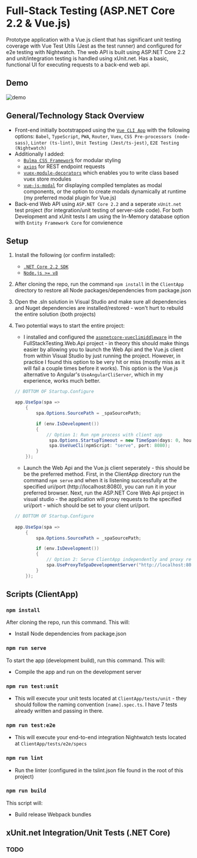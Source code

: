 # Full-Stack Testing (ASP.NET Core 2.2 & Vue.js)
Prototype application with a Vue.js client that has significant unit testing coverage with Vue Test Utils (Jest as the test runner) and configured for e2e testing with Nightwatch. The web API is built using ASP.NET Core 2.2 and unit/integration testing is handled using xUnit.net. Has a basic, functional UI for executing requests to a back-end web api.

## Demo

![demo](https://j.gifs.com/vllpXr.gif)

## General/Technology Stack Overview

- Front-end initially bootstrapped using the [`Vue CLI App`](https://cli.vuejs.org) with the following options: ```Babel```, ```TypeScript```, ```PWA```, ```Router```, ```Vuex```, ```CSS Pre-processors (node-sass)```, ```Linter (ts-lint)```, ```Unit Testing (Jest/ts-jest)```, ```E2E Testing (Nightwatch)```
- Additionally I added: 
	- [`Bulma CSS Framework`](https://bulma.io/) for modular styling 
	- [`axios`](https://github.com/axios/axios) for REST endpoint requests
	- [`vuex-module-decorators`](https://github.com/championswimmer/vuex-module-decorators) which enables you to write class based vuex store modules
	- [`vue-js-modal`](https://github.com/euvl/vue-js-modal) for displaying compiled templates as modal components, or the option to create modals dynamically at runtime (my preferred modal plugin for Vue.js)
- Back-end Web API using ```ASP.NET Core 2.2``` and a seperate ```xUnit.net``` test project (for integration/unit testing of server-side code). For both Development and xUnit tests I am using the In-Memory database option with ```Entity Framework Core``` for convienence

## Setup
1. Install the following (or confirm installed):
   - [`.NET Core 2.2 SDK`](https://dotnet.microsoft.com/download/dotnet-core/2.2)
   - [`Node.js >= v8`](https://nodejs.org/en/download/)
2. After cloning the repo, run the command ```npm install``` in the ```ClientApp``` directory to restore all Node packages/dependencies from package.json
3. Open the .sln solution in Visual Studio and make sure all dependencies and Nuget dependencies are installed/restored - won't hurt to rebuild the entire solution (both projects)
4. Two potential ways to start the entire project:
	- I installed and configured the [`aspnetcore-vueclimiddleware`](https://github.com/EEParker/aspnetcore-vueclimiddleware) in the FullStackTesting.Web.Api project - in theory this should make things easier by allowing you to launch the Web Api and the Vue.js client from within Visual Studio by just running the project. However, in practice I found this option to be very hit or miss (mostly miss as it will fail a couple times before it works). This option is the Vue.js alternative to Angular's ```UseAngularCliServer```, which in my experience, works much better.
	
	```csharp
	// BOTTOM OF Startup.Configure
	
	app.UseSpa(spa =>
        {
            spa.Options.SourcePath = _spaSourcePath;

            if (env.IsDevelopment())
            {
                // Option 1: Run npm process with client app
                 spa.Options.StartupTimeout = new TimeSpan(days: 0, hours: 0, minutes: 1, seconds: 30);
                 spa.UseVueCli(npmScript: "serve", port: 8080);
            }
        });
	```
	
	- Launch the Web Api and the Vue.js client seperately - this should be be the preferred method. First, in the ClientApp directory run the command ```npm serve``` and when it is listening successfully at the specified uri/port (http://localhost:8080), you can run it in your preferred browser. Next, run the ASP.NET Core Web Api project in visual studio - the application will proxy requests to the specified uri/port - which should be set to your client uri/port.
	
	```csharp
	// BOTTOM OF Startup.Configure
		
	app.UseSpa(spa =>
        {
            spa.Options.SourcePath = _spaSourcePath;

            if (env.IsDevelopment())
            {
                // Option 2: Serve ClientApp independently and proxy requests from ClientApp to api:
                spa.UseProxyToSpaDevelopmentServer("http://localhost:8080");
            }
        });
	```

## Scripts (ClientApp)

### `npm install`

After cloning the repo, run this command.  This will:

- Install Node dependencies from package.json

### `npm run serve`

To start the app (development build), run this command.  This will:

- Compile the app and run on the development server

### `npm run test:unit`

- This will execute your unit tests located at ```ClientApp/tests/unit``` - they should follow the naming convention ```[name].spec.ts```. I have 7 tests already written and passing in there.

### `npm run test:e2e`

- This will execute your end-to-end integration Nightwatch tests located at ```ClientApp/tests/e2e/specs```

### `npm run lint`

- Run the linter (configured in the tslint.json file found in the root of this project)

### `npm run build`

This script will:
 - Build release Webpack bundles
 
 ## xUnit.net Integration/Unit Tests (.NET Core)

### TODO



